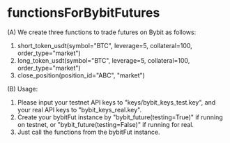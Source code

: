 # functionsForBybitFutures

(A) We create three functions to trade futures on Bybit as follows:

1) short_token_usdt(symbol="BTC", leverage=5, collateral=100, order_type="market")
2) long_token_usdt(symbol="BTC", leverage=5, collateral=100, order_type="market")
3) close_position(position_id="ABC", "market")

(B) Usage:

1) Please input your testnet API keys to "keys/bybit_keys_test.key", and your real API keys to "bybit_keys_real.key".
2) Create your bybitFut instance by "bybit_future(testing=True)" if running on testnet, or "bybit_future(testing=False)" if running for real.
3) Just call the functions from the bybitFut instance.

